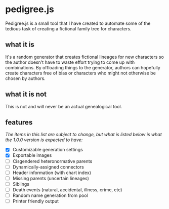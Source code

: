 # pedigree.js

Pedigree.js is a small tool that I have created to automate some of the tedious task of creating a fictional family tree for characters.

## what it is

It's a random generator that creates fictional lineages for new characters so the author doesn't have to waste effort trying to come up with combinations. By offloading things to the generator, authors can hopefully create characters free of bias or characters who might not otherwise be chosen by authors.

## what it is not

This is not and will never be an actual genealogical tool.

## features

_The items in this list are subject to change, but what is listed below is what the 1.0.0 version is expected to have:_

 - [x] Customizable generation settings
 - [x] Exportable images
 - [ ] Cisgendered heteronormative parents
 - [ ] Dynamically-assigned connectors
 - [ ] Header information (with chart index)
 - [ ] Missing parents (uncertain lineages)
 - [ ] Siblings
 - [ ] Death events (natural, accidental, illness, crime, etc)
 - [ ] Random name generation from pool
 - [ ] Printer friendly output
